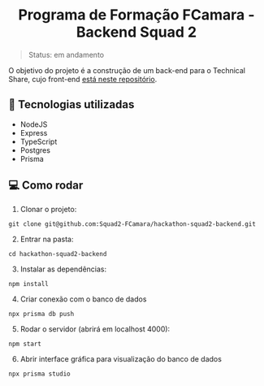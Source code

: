 <h1 align="center">
  <center>Programa de Formação FCamara - Backend Squad 2</center>
</h1>
 
> Status: em andamento

O objetivo do projeto é a construção de um back-end para o Technical Share, cujo front-end [está neste repositório](https://github.com/Squad2-FCamara/hackathon-squad2-frontend).

## 🚀 Tecnologias utilizadas
- NodeJS
- Express
- TypeScript
- Postgres
- Prisma

## 💻 Como rodar

1. Clonar o projeto: 
```
git clone git@github.com:Squad2-FCamara/hackathon-squad2-backend.git
```
2. Entrar na pasta: 
```
cd hackathon-squad2-backend
```
3. Instalar as dependências: 
```
npm install
```
4. Criar conexão com o banco de dados
```
npx prisma db push
``` 
5. Rodar o servidor (abrirá em localhost 4000):
```
npm start
``` 
6. Abrir interface gráfica para visualização do banco de dados
```
npx prisma studio
``` 